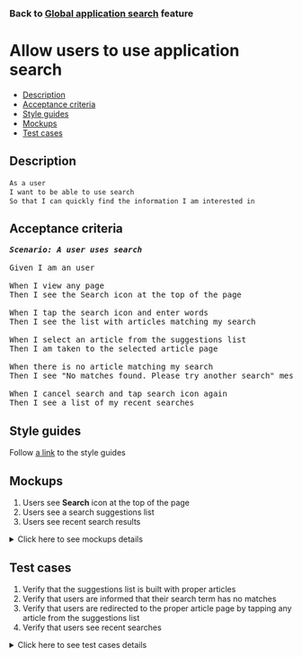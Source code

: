 ### Back to [Global application search](../../) feature

# Allow users to use application search

- [Description](#description)
- [Acceptance criteria](#acceptance-criteria)
- [Style guides](#style-guides)
- [Mockups](#mockups)
- [Test cases](#test-cases)

## Description

    As a user
    I want to be able to use search
    So that I can quickly find the information I am interested in

## Acceptance criteria

<pre>
<b><i>Scenario: A user uses search</i></b>

Given I am an user

When I view any page
Then I see the Search icon at the top of the page

When I tap the search icon and enter words
Then I see the list with articles matching my search

When I select an article from the suggestions list
Then I am taken to the selected article page

When there is no article matching my search
Then I see "No matches found. Please try another search" message

When I cancel search and tap search icon again
Then I see a list of my recent searches
</pre>

## Style guides

Follow [a link](https://www.figma.com/proto/0zkkf5WC77OSpvyD6YXpFE/Style-guides?page-id=0%3A1&node-id=19%3A5368&viewport=266%2C48%2C0.54&scaling=min-zoom&starting-point-node-id=19%3A5368) to the style guides

## Mockups

1. Users see <b>Search</b> icon at the top of the page
2. Users see a search suggestions list
3. Users see recent search results

<details>
  <summary>Click here to see mockups details</summary>

**1. Users see Search icon at the top of the page:**

![Users see Search icon at the top of the page](/sports_hub_portal/mobile_application_features/global_application_search/images/application_search_icon.png)

**2. Users see a search suggestions list:**

![Users see a search suggestions list](/sports_hub_portal/mobile_application_features/global_application_search/images/application_search_suggestions.png)

**3. Users see recent search results:**

![Users see recent search results](/sports_hub_portal/mobile_application_features/global_application_search/images/application_recent_search.png)

</details>

## Test cases

1. Verify that the suggestions list is built with proper articles
2. Verify that users are informed that their search term has no matches
3. Verify that users are redirected to the proper article page by tapping any article from the suggestions list
4. Verify that users see recent searches

<details>
  <summary>Click here to see test cases details</summary>

### **#1. Verify that the suggestions list is built with proper articles**

|Preconditions|Steps|Expected result
------|-------|----------
|- There are only 3 articles in different categories that contain the word ball|1) In the page heading, tap the search icon, and then enter the word ball</br>2) Tap Enter|1) Suggestions list is formed only with 3 articles that contain the word ball</br>2) Search results page contains only 3 articles that contain the word ball|

### **#2. Verify that users are informed that their search term has no matches**

|Preconditions|Steps|Expected result
------|-------|----------
|- There are no articles in different categories that contain the word ball|1) In the page heading, tap the search icon, and then enter the word <b>ball</b></br>2) Tap Enter|1) No suggestions are shown</br>2) "No matches found. Please try another search" message appears|

### **#3. Verify that users are redirected to the proper article page by tapping any article from the suggestions list**

|Preconditions|Steps|Expected result
------|-------|----------
||1) In the page heading, tap the search icon, and then enter some words</br>2) Select any article from the suggestions list|1) The search term is highlighted in search results</br>2) The user is redirected to the proper article page|

### **#4. Verify that users see recent searches**

|Preconditions|Steps|Expected result
------|-------|----------
|- User did some searches|1) In the page heading, tap on the search icon|1) The recent searches are displayed|
</details>
